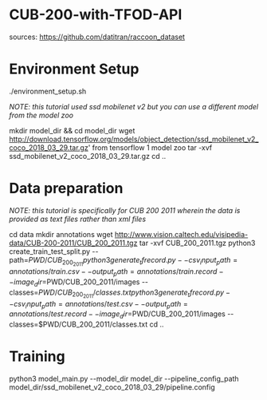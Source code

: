 # CUB-200-with-TFOD-API

sources: https://github.com/datitran/raccoon_dataset

# Environment Setup

./environment_setup.sh

*NOTE: this tutorial used ssd mobilenet v2 but you can use a different model from the model zoo*

mkdir model_dir && cd model_dir
wget http://download.tensorflow.org/models/object_detection/ssd_mobilenet_v2_coco_2018_03_29.tar.gz' from tensorflow 1 model zoo
tar -xvf ssd_mobilenet_v2_coco_2018_03_29.tar.gz
cd ..

# Data preparation

*NOTE: this tutorial is specifically for CUB 200 2011 wherein the data is provided as text files rather than xml files*

cd data
mkdir annotations
wget http://www.vision.caltech.edu/visipedia-data/CUB-200-2011/CUB_200_2011.tgz
tar -xvf CUB_200_2011.tgz
python3 create_train_test_split.py --path=$PWD/CUB_200_2011
python3 generate_tfrecord.py --csv_input_path=annotations/train.csv --output_path=annotations/train.record --image_dir=$PWD/CUB_200_2011/images --classes=$PWD/CUB_200_2011/classes.txt
python3 generate_tfrecord.py --csv_input_path=annotations/test.csv --output_path=annotations/test.record --image_dir=$PWD/CUB_200_2011/images --classes=$PWD/CUB_200_2011/classes.txt
cd ..

# Training

python3 model_main.py --model_dir model_dir --pipeline_config_path model_dir/ssd_mobilenet_v2_coco_2018_03_29/pipeline.config



